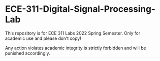 # ECE-311-Digital-Signal-Processing-Lab
This repository is for ECE 311 Labs 2022 Spring Semester. Only for academic use and please don't copy!

Any action violates academic integrity is strictly forbidden and will be punished accordingly.

